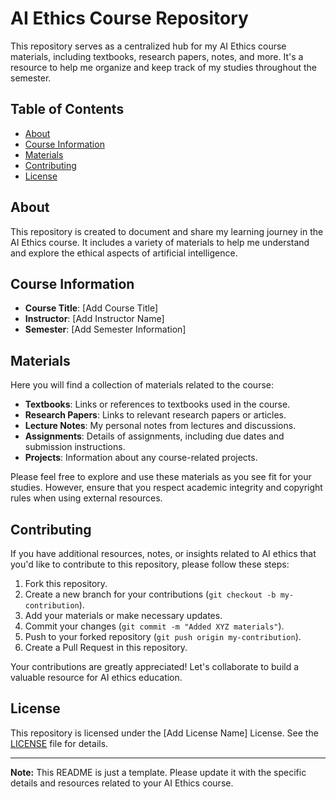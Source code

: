 # AI Ethics Course Repository

This repository serves as a centralized hub for my AI Ethics course materials, including textbooks, research papers, notes, and more. It's a resource to help me organize and keep track of my studies throughout the semester.

## Table of Contents

- [About](#about)
- [Course Information](#course-information)
- [Materials](#materials)
- [Contributing](#contributing)
- [License](#license)

## About

This repository is created to document and share my learning journey in the AI Ethics course. It includes a variety of materials to help me understand and explore the ethical aspects of artificial intelligence.

## Course Information

- **Course Title**: [Add Course Title]
- **Instructor**: [Add Instructor Name]
- **Semester**: [Add Semester Information]

## Materials

Here you will find a collection of materials related to the course:

- **Textbooks**: Links or references to textbooks used in the course.
- **Research Papers**: Links to relevant research papers or articles.
- **Lecture Notes**: My personal notes from lectures and discussions.
- **Assignments**: Details of assignments, including due dates and submission instructions.
- **Projects**: Information about any course-related projects.

Please feel free to explore and use these materials as you see fit for your studies. However, ensure that you respect academic integrity and copyright rules when using external resources.

## Contributing

If you have additional resources, notes, or insights related to AI ethics that you'd like to contribute to this repository, please follow these steps:

1. Fork this repository.
2. Create a new branch for your contributions (`git checkout -b my-contribution`).
3. Add your materials or make necessary updates.
4. Commit your changes (`git commit -m "Added XYZ materials"`).
5. Push to your forked repository (`git push origin my-contribution`).
6. Create a Pull Request in this repository.

Your contributions are greatly appreciated! Let's collaborate to build a valuable resource for AI ethics education.

## License

This repository is licensed under the [Add License Name] License. See the [LICENSE](LICENSE) file for details.

---

**Note:** This README is just a template. Please update it with the specific details and resources related to your AI Ethics course.
